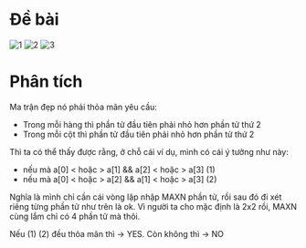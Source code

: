 # Đề bài
![1](https://github.com/VanHoang110802/Competitive_Programming/assets/108053955/bb3c4a3a-f9e3-4b69-a088-271125fb6b38)
![2](https://github.com/VanHoang110802/Competitive_Programming/assets/108053955/3eef5a36-fdc9-464c-8588-91f8bf611255)
![3](https://github.com/VanHoang110802/Competitive_Programming/assets/108053955/dde91420-6d1a-4541-94a1-56effb540d05)

# Phân tích
Ma trận đẹp nó phải thỏa mãn yêu cầu:
- Trong mỗi hàng thì phần tử đầu tiên phải nhỏ hơn phần tử thứ 2
- Trong mỗi cột thì phần tử đầu tiên phải nhỏ hơn phần tử thứ 2

Thì ta có thể thấy được rằng, ở chỗ cái ví dụ, mình có cái ý tưởng như này:
- nếu mà a[0] < hoặc > a[1] && a[2] < hoặc > a[3] (1)
- nếu mà a[0] < hoặc > a[2] && a[1] < hoặc > a[3] (2)

Nghĩa là mình chỉ cần cái vòng lặp nhập MAXN phần tử, rồi sau đó đi xét riêng từng 
phần tử như trên là ok. Vì người ta cho mặc định là 2x2 rồi, MAXN cùng lắm chỉ có
4 phần tử mà thôi.

Nếu (1) (2) đều thỏa mãn thì -> YES. Còn không thì -> NO
